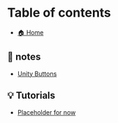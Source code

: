# Table of contents

* [🏠 Home](README.md)

## 📒 notes

* [Unity Buttons](notes/unity-buttons.md)

## 💡 Tutorials

* [Placeholder for now](tutorials/placeholder-for-now.md)
